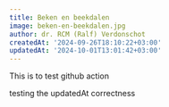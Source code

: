 ```yaml
---
title: Beken en beekdalen
image: beken-en-beekdalen.jpg
author: dr. RCM (Ralf) Verdonschot
createdAt: '2024-09-26T18:10:22+03:00'
updatedAt: '2024-10-01T13:01:42+03:00'
---
```




This is to test github action

testing the updatedAt correctness

